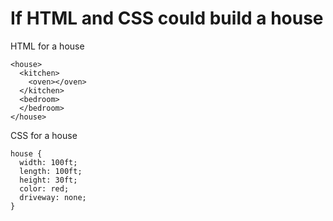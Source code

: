 # If HTML and CSS could build a house

HTML for a house
```
<house>
  <kitchen>
    <oven></oven>
  </kitchen>
  <bedroom>
  </bedroom>
</house>
```

CSS for a house
```
house {
  width: 100ft;
  length: 100ft;
  height: 30ft;
  color: red;
  driveway: none;
}
```
